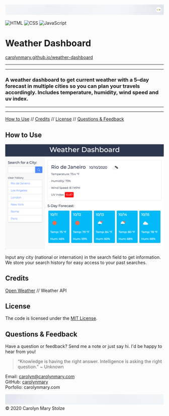 ![header](Assets/images/cm_header.png)

<!-- Badges -->
![HTML](https://img.shields.io/badge/HTML-red) ![CSS](https://img.shields.io/badge/CSS-purple) ![JavaScript](https://img.shields.io/badge/JavaScript-yellow) </br>

# Weather Dashboard 
[carolynmary.github.io/weather-dashboard](https://carolynmary.github.io/weather-dashboard/)

- - -
- - -
### A weather dashboard to get current weather with a 5–day forecast in multiple cities so you can plan your travels accordingly. Includes temperature, humidity, wind speed and uv index.
- - -
- - -

[How to Use](#how-to-use) // [Credits](#credits) // [License](#license) // [Questions & Feedback](#questions-feedback)

## How to Use 

![dashboard](Assets/images/screenshot.png)

Input any city (national or internation) in the search field to get information. We store your search history for easy access to your past searches.

## Credits

[Open Weather](http://api.openweathermap.org) // Weather API </br>
<!-- [Shutterstock](https://www.shutterstock.com/developers/) // Image API </br>
[Unsplash](https://unsplash.com/developers) // Image API -->

## License

The code is licensed under the [MIT License](https://choosealicense.com/licenses/mit/).

## Questions & Feedback

Have a question or feedback? Send me a note or just say hi. I'd be happy to hear from you!

> “Knowledge is having the right answer. Intelligence is asking the right question.” ~ Unknown

Email: carolyn@carolynmary.com </br>
GitHub: [carolynmary](https://github.com/carolynmary) </br>
Porfolio: carolynmary.com

![header](Assets/images/cm_footer.png)
© 2020 Carolyn Mary Stolze
